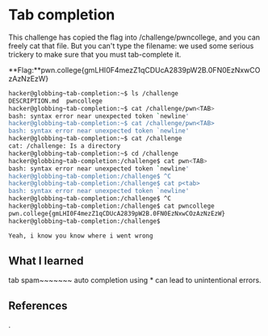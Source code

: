 # Tab completion
This challenge has copied the flag into /challenge/pwncollege, and you can freely cat that file. But you can't type the filename: we used some serious trickery to make sure that you must tab-complete it. 

**Flag:**pwn.college{gmLHI0F4mezZ1qCDUcA2839pW2B.0FN0EzNxwCOzAzNzEzW}






```bash
hacker@globbing~tab-completion:~$ ls /challenge
DESCRIPTION.md  pwncollege​
hacker@globbing~tab-completion:~$ cat /challenge/pwn<TAB>
bash: syntax error near unexpected token `newline'
hacker@globbing~tab-completion:~$ cat /challenge/pwn<TAB>
bash: syntax error near unexpected token `newline'
hacker@globbing~tab-completion:~$ cat /challenge
cat: /challenge: Is a directory
hacker@globbing~tab-completion:~$ cd /challenge
hacker@globbing~tab-completion:/challenge$ cat pwn<TAB>
bash: syntax error near unexpected token `newline'
hacker@globbing~tab-completion:/challenge$ ^C
hacker@globbing~tab-completion:/challenge$ cat p<tab>
bash: syntax error near unexpected token `newline'
hacker@globbing~tab-completion:/challenge$ ^C
hacker@globbing~tab-completion:/challenge$ cat pwncollege​ 
pwn.college{gmLHI0F4mezZ1qCDUcA2839pW2B.0FN0EzNxwCOzAzNzEzW}
hacker@globbing~tab-completion:/challenge$ 

Yeah, i know you know where i went wrong

```

## What I learned
tab spam~~~~~~~
auto completion
using * can lead to unintentional errors.


## References 
.
